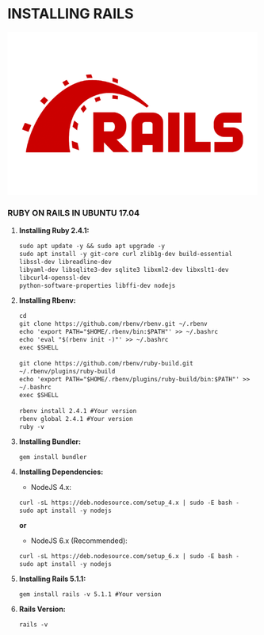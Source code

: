 # INSTALLING RAILS

![Rails](ror.png)

### RUBY ON RAILS IN UBUNTU 17.04
1. **Installing Ruby 2.4.1:**
    ```shell
    sudo apt update -y && sudo apt upgrade -y
    sudo apt install -y git-core curl zlib1g-dev build-essential libssl-dev libreadline-dev 
    libyaml-dev libsqlite3-dev sqlite3 libxml2-dev libxslt1-dev libcurl4-openssl-dev 
    python-software-properties libffi-dev nodejs
    ```
2. **Installing Rbenv:**
    ```shell
    cd
    git clone https://github.com/rbenv/rbenv.git ~/.rbenv
    echo 'export PATH="$HOME/.rbenv/bin:$PATH"' >> ~/.bashrc
    echo 'eval "$(rbenv init -)"' >> ~/.bashrc
    exec $SHELL

    git clone https://github.com/rbenv/ruby-build.git ~/.rbenv/plugins/ruby-build
    echo 'export PATH="$HOME/.rbenv/plugins/ruby-build/bin:$PATH"' >> ~/.bashrc
    exec $SHELL

    rbenv install 2.4.1 #Your version
    rbenv global 2.4.1 #Your version
    ruby -v
    ```
3. **Installing Bundler:**
    ```shell
    gem install bundler
    ```
    
4. **Installing Dependencies:**
    - NodeJS 4.x:
    ```shell
    curl -sL https://deb.nodesource.com/setup_4.x | sudo -E bash -
    sudo apt install -y nodejs
    ```
    **or**
    
    - NodeJS 6.x (Recommended):
    ```shell
    curl -sL https://deb.nodesource.com/setup_6.x | sudo -E bash -
    sudo apt install -y nodejs
    ```
5. **Installing Rails 5.1.1:**
    ```shell
    gem install rails -v 5.1.1 #Your version
    ```
6. **Rails Version:**
    ```shell
    rails -v
    ```
